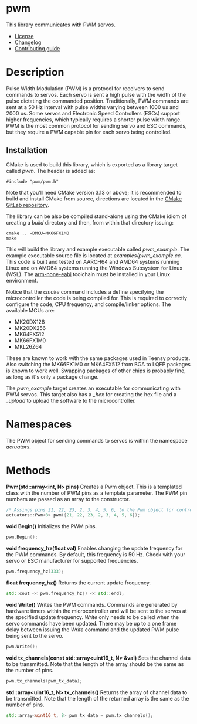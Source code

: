 # pwm
This library communicates with PWM servos. 
   * [License](LICENSE.md)
   * [Changelog](CHANGELOG.md)
   * [Contributing guide](CONTRIBUTING.md)

# Description
Pulse Width Modulation (PWM) is a protocol for receivers to send commands to servos. Each servo is sent a high pulse with the width of the pulse dictating the commanded position. Traditionally, PWM commands are sent at a 50 Hz interval with pulse widths varying between 1000 us and 2000 us. Some servos and Electronic Speed Controllers (ESCs) support higher frequencies, which typically requires a shorter pulse width range. PWM is the most common protocol for sending servo and ESC commands, but they require a PWM capable pin for each servo being controlled.

## Installation
CMake is used to build this library, which is exported as a library target called *pwm*. The header is added as:

```
#include "pwm/pwm.h"
```
Note that you'll need CMake version 3.13 or above; it is recommended to build and install CMake from source, directions are located in the [CMake GitLab repository](https://github.com/Kitware/CMake).

The library can be also be compiled stand-alone using the CMake idiom of creating a *build* directory and then, from within that directory issuing:

```
cmake .. -DMCU=MK66FX1M0
make
```

This will build the library and example executable called *pwm_example*. The example executable source file is located at *examples/pwm_example.cc*. This code is built and tested on AARCH64 and AMD64 systems running Linux and on AMD64 systems running the Windows Subsystem for Linux (WSL). The [arm-none-eabi](https://developer.arm.com/tools-and-software/open-source-software/developer-tools/gnu-toolchain/gnu-rm/downloads) toolchain must be installed in your Linux environment.

Notice that the *cmake* command includes a define specifying the microcontroller the code is being compiled for. This is required to correctly configure the code, CPU frequency, and compile/linker options. The available MCUs are:
   * MK20DX128
   * MK20DX256
   * MK64FX512
   * MK66FX1M0
   * MKL26Z64

These are known to work with the same packages used in Teensy products. Also switching the MK66FX1M0 or MK64FX512 from BGA to LQFP packages is known to work well. Swapping packages of other chips is probably fine, as long as it's only a package change.

The *pwm_example* target creates an executable for communicating with PWM servos. This target also has a *_hex* for creating the hex file and a *_upload* to upload the software to the microcontroller. 

# Namespaces
The PWM object for sending commands to servos is within the namespace *actuators*.

# Methods

**Pwm<int N>(std::array<int, N> pins)** Creates a Pwm object. This is a templated class with the number of PWM pins as a template parameter. The PWM pin numbers are passed as an array to the constructor.

```C++
/* Assings pins 21, 22, 23, 2, 3, 4, 5, 6, to the Pwm object for controlling PWM servos */
actuators::Pwm<8> pwm({21, 22, 23, 2, 3, 4, 5, 6});
```

**void Begin()** Initializes the PWM pins.

```C++
pwm.Begin();
```

**void frequency_hz(float val)** Enables changing the update frequency for the PWM commands. By default, this frequency is 50 Hz. Check with your servo or ESC manufacturer for supported frequencies.

```C++
pwm.frequency_hz(333);
```

**float frequency_hz()** Returns the current update frequency.

```C++
std::cout << pwm.frequency_hz() << std::endl;
```

**void Write()** Writes the PWM commands. Commands are generated by hardware timers within the microcontroller and will be sent to the servos at the specified update frequency. *Write* only needs to be called when the servo commands have been updated. There may be up to a one frame delay between issuing the *Write* command and the updated PWM pulse being sent to the servo.

```C++
pwm.Write();
```

**void tx_channels(const std::array<uint16_t, N> &val)** Sets the channel data to be transmitted. Note that the length of the array should be the same as the number of pins.

```C++
pwm.tx_channels(pwm_tx_data);
```

**std::array<uint16_t, N> tx_channels()** Returns the array of channel data to be transmitted. Note that the length of the returned array is the same as the number of pins.

```C++
std::array<uint16_t, 8> pwm_tx_data = pwm.tx_channels();
```
